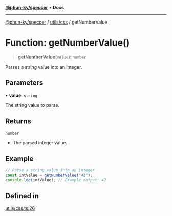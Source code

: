 [**@phun-ky/speccer**](../../../README.md) • **Docs**

***

[@phun-ky/speccer](../../../README.md) / [utils/css](../README.md) / getNumberValue

# Function: getNumberValue()

> **getNumberValue**(`value`): `number`

Parses a string value into an integer.

## Parameters

• **value**: `string`

The string value to parse.

## Returns

`number`

- The parsed integer value.

## Example

```ts
// Parse a string value into an integer
const intValue = getNumberValue("42");
console.log(intValue); // Example output: 42
```

## Defined in

[utils/css.ts:26](https://github.com/phun-ky/speccer/blob/main/src/utils/css.ts#L26)
